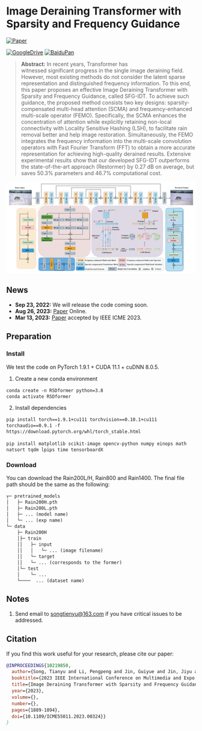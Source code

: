 # Image Deraining Transformer with Sparsity and Frequency Guidance
[![Paper](https://img.shields.io/badge/Paper-IEEE%20ICME-blue)](https://doi.org/10.1109/ICME55011.2023.00324) 

[![GoogleDrive](https://img.shields.io/badge/Data-GoogleDrive-brightgreen)](https://drive.google.com/drive/folders/1KRR_L276nviPT9JFPL9zfBiZVKJO6dM1?usp=drive_link)
[![BaiduPan](https://img.shields.io/badge/Data-BaiduPan-brightgreen)](https://pan.baidu.com/s/1TlgoslD-hIzySDL8l6gekw?pwd=pu2t)

> **Abstract:** 
In recent years, Transformer has witnessed significant progress in the single image deraining field. 
However, most existing methods do not consider the latent sparse representation and distinguished frequency information.
To this end, this paper proposes an effective Image Deraining Transformer with Sparsity and Frequency Guidance, called SFG-IDT.
To achieve such guidance, the proposed method consists two key designs: sparsity-compensated multi-head attention (SCMA) and frequency-enhanced multi-scale operator (FEMO).
Specifically, the SCMA enhances the concentration of attention while explicitly retaining non-local connectivity with Locality Sensitive Hashing (LSH), to facilitate rain removal better and help image restoration.
Simultaneously, the FEMO integrates the frequency information into the multi-scale convolution operators with Fast Fourier Transform (FFT) to obtain a more accurate representation for achieving high-quality derained results.
Extensive experimental results show that our developed SFG-IDT outperforms the state-of-the-art approach (Restormer) by 0.27 dB on average, but saves 50.3% parameters and 46.7% computational cost.

![SFG-IDT](arch.png)

## News
- **Sep 23, 2022:** We will release the code coming soon.
- **Aug 26, 2023:** [Paper](https://doi.org/10.1109/ICME55011.2023.00324) Online. 
- **Mar 13, 2023:** [Paper](https://doi.org/10.1109/ICME55011.2023.00324) accepted by IEEE ICME 2023. 

## Preparation

### Install

We test the code on PyTorch 1.9.1 + CUDA 11.1 + cuDNN 8.0.5.

1. Create a new conda environment
```
conda create -n RSDformer python=3.8
conda activate RSDformer 
```

2. Install dependencies
```
pip install torch==1.9.1+cu111 torchvision==0.10.1+cu111 torchaudio==0.9.1 -f https://download.pytorch.org/whl/torch_stable.html

pip install matplotlib scikit-image opencv-python numpy einops math natsort tqdm lpips time tensorboardX
```

### Download

You can download the Rain200L/H, Rain800 and Rain1400.
The final file path should be the same as the following:

```
┬─ pretrained_models
│   ├─ Rain200H.pth
│   ├─ Rain200L.pth
│   ├─ ... (model name)
│   └─ ... (exp name)
└─ data
    ├─ Rain200H
    │├─ train
    ││   ├─ input
    ││   │   └─ ... (image filename)
    ││   └─ target
    ││   └─ ... (corresponds to the former)
    │└─ test
    │    └─ ...
    └────  ... (dataset name)
```

## Notes

1. Send email to songtienyu@163.com if you have critical issues to be addressed.


## Citation

If you find this work useful for your research, please cite our paper:

```bibtex
@INPROCEEDINGS{10219850,
  author={Song, Tianyu and Li, Pengpeng and Jin, Guiyue and Jin, Jiyu and Fan, Shumin and Chen, Xiang},
  booktitle={2023 IEEE International Conference on Multimedia and Expo (ICME)}, 
  title={Image Deraining Transformer with Sparsity and Frequency Guidance}, 
  year={2023},
  volume={},
  number={},
  pages={1889-1894},
  doi={10.1109/ICME55011.2023.00324}}
}
```
